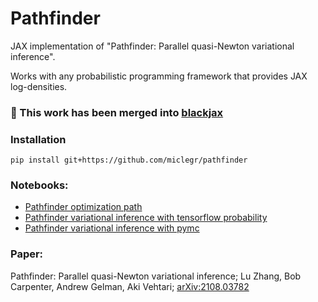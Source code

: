 # Pathfinder
JAX implementation of "Pathfinder: Parallel quasi-Newton variational inference". 

Works with any probabilistic programming framework that provides JAX log-densities.

### 🚧 This work has been merged into [blackjax](https://github.com/blackjax-devs/blackjax)

### Installation
```
pip install git+https://github.com/miclegr/pathfinder
```

### Notebooks:
- [Pathfinder optimization path](notebooks/pathfinder.ipynb)
- [Pathfinder variational inference with tensorflow probability](notebooks/8_schools_tfp.ipynb)
- [Pathfinder variational inference with pymc](notebooks/8_schools_pymc.ipynb)

### Paper:

Pathfinder: Parallel quasi-Newton variational inference; Lu Zhang, Bob Carpenter, Andrew Gelman, Aki Vehtari; [arXiv:2108.03782](https://arxiv.org/abs/2108.03782)

